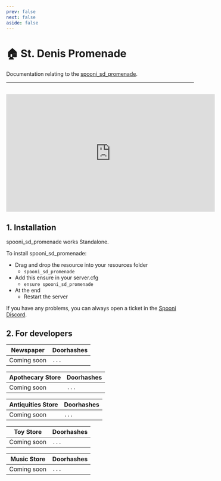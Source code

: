 ```yaml
---
prev: false
next: false
aside: false
---
```


# 🏠 St. Denis Promenade <Badge type="danger" text="IN WORK"/>
Documentation relating to the [spooni_sd_promenade](https://spooni-mapping.tebex.io/package/).

___
<br>
<iframe width="560" height="315" src="https://www.youtube.com/embed/" frameborder="0" allow="accelerometer; autoplay; clipboard-write; encrypted-media; gyroscope; picture-in-picture; web-share" allowfullscreen></iframe>

## 1. Installation
spooni_sd_promenade works Standalone.  

To install spooni_sd_promenade:
- Drag and drop the resource into your resources folder
  - `spooni_sd_promenade`
- Add this ensure in your server.cfg
  - `ensure spooni_sd_promenade`
- At the end
  - Restart the server

If you have any problems, you can always open a ticket in the [Spooni Discord](https://discord.gg/spooni).

<!-- :::details <Badge type="danger" text="IMPORTANT"/>
  ### If you have set up several of our mappings in St. Denis, here's what you need to do for a smooth installation:

  ### For spooni_sd_courthouse:
  - Open the folder where the Mapping is installed.
  - Look for a folder named `update_sd_courthouse`.
  - Copy the files from this folder.
  - Find the folder named `spooni_sd_courthouse` and open its `stream` folder.
  - Paste the copied files into the `stream` folder, replacing any existing ones.
  - Restart the server.

  ### For spooni_sd_promenade:
  - Open the folder where the Mapping is installed.
  - Find a folder called `update_sd_promenade`.
  - Copy the files from this folder.
  - Navigate to the folder named `spooni_sd_promenade` and open its `stream` folder.
  - Paste the copied files into the `stream` folder, replacing the current ones.
  - Restart the server.

  ### For spooni_sd_spaldings:
  - Open the folder where the Mapping is installed.
  - Search for a folder named `update_sd_spaldings`.
  - Copy the files from this folder.
  - Go to the folder named `spooni_sd_spaldings` and open its `stream` folder.
  - Paste the copied files into the `stream` folder, replacing any existing files.
  - Restart the server.

  ### If you have them all:
  - Open the folder where the Mapping is installed.
  - Look for a folder named `update_all`.
  - Copy the files from this folder.
  - Find the folders named `spooni_sd_courthouse`, `spooni_sd_promenade`, and `spooni_sd_spaldings`, and open their `stream` folder.
  - Paste the copied files into the `stream` folder, replacing any existing ones.
  - Restart the server.
::: -->

## 2. For developers

| Newspaper                 | Doorhashes
|---------------------------|----------------------------------------------------------------------------------|
| Coming soon               | `...`

| Apothecary Store          | Doorhashes
|---------------------------|----------------------------------------------------------------------------------|
| Coming soon               | `...`

| Antiquities Store         | Doorhashes
|---------------------------|----------------------------------------------------------------------------------|
| Coming soon               | `...`

| Toy Store                 | Doorhashes
|---------------------------|----------------------------------------------------------------------------------|
| Coming soon               | `...`

| Music Store               | Doorhashes
|---------------------------|----------------------------------------------------------------------------------|
| Coming soon               | `...`